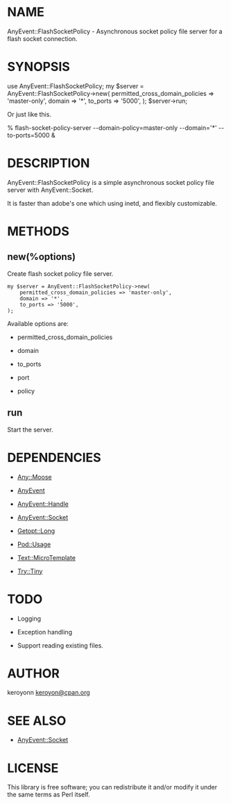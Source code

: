 # NAME

AnyEvent::FlashSocketPolicy - Asynchronous socket policy file server for a flash socket connection.

# SYNOPSIS

  use AnyEvent::FlashSocketPolicy;
  my $server = AnyEvent::FlashSocketPolicy->new(
      permitted_cross_domain_policies => 'master-only',
      domain => '*',
      to_ports => '5000',
  );
  $server->run;

  Or just like this.

  % flash-socket-policy-server --domain-policy=master-only --domain='*' --to-ports=5000 &



# DESCRIPTION

AnyEvent::FlashSocketPolicy is a simple asynchronous socket policy file server with AnyEvent::Socket.

It is faster than adobe's one which using inetd, and flexibly customizable.

# METHODS

## new(%options)

Create flash socket policy file server.

    my $server = AnyEvent::FlashSocketPolicy->new(
        permitted_cross_domain_policies => 'master-only',
        domain => '*',
        to_ports => '5000',
    );

Available options are:

- permitted_cross_domain_policies

- domain

- to_ports

- port

- policy

## run

Start the server.

# DEPENDENCIES

- [Any::Moose](http://search.cpan.org/perldoc?Any::Moose)

- [AnyEvent](http://search.cpan.org/perldoc?AnyEvent)

- [AnyEvent::Handle](http://search.cpan.org/perldoc?AnyEvent::Handle)

- [AnyEvent::Socket](http://search.cpan.org/perldoc?AnyEvent::Socket)

- [Getopt::Long](http://search.cpan.org/perldoc?Getopt::Long)

- [Pod::Usage](http://search.cpan.org/perldoc?Pod::Usage)

- [Text::MicroTemplate](http://search.cpan.org/perldoc?Text::MicroTemplate)

- [Try::Tiny](http://search.cpan.org/perldoc?Try::Tiny)

# TODO

- Logging

- Exception handling

- Support reading existing files.

# AUTHOR

keroyonn <keroyon@cpan.org>

# SEE ALSO

- [AnyEvent::Socket](http://search.cpan.org/perldoc?AnyEvent::Socket)

# LICENSE

This library is free software; you can redistribute it and/or modify
it under the same terms as Perl itself.